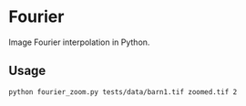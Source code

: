 # Fourier

Image Fourier interpolation in Python.

## Usage

    python fourier_zoom.py tests/data/barn1.tif zoomed.tif 2
